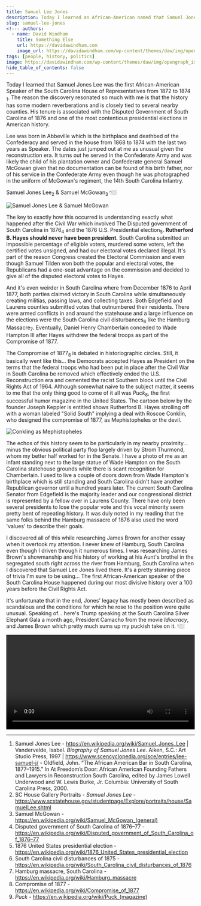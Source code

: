 ```yaml
---
title: Samuel Lee Jones
description: Today I learned an African-American named that Samuel Jones Lee was Speaker of the House from 1872 to 1874 in the South Carolina House of Representatives.
slug: samuel-lee-jones
<!--- authors:
  - name: David Windham
    title: Something Else
    url: https://davidawindham.com
    image_url: https://davidawindham.com/wp-content/themes/daw/img/opengraph_image.jpg -->
tags: [people, history, politics]
image: https://davidawindham.com/wp-content/themes/daw/img/opengraph_image.jpg
hide_table_of_contents: false
---
```


Today I learned that Samuel Jones Lee was the first African-American Speaker of the South Carolina House of Representatives from 1872 to 1874 <sub>1</sub>. The reason the discovery resonated so much with me is that the history has some modern reverberations and is closely tied to several nearby counties. His tenure is associated with the Disputed Government of South Carolina of 1876 and one of the most contentious presidential elections in American history.

<!--truncate-->



Lee was born in Abbeville which is the birthplace and deathbed of the Confederacy and served in the house from 1868 to 1874 with the last two years as Speaker. The dates just jumped out at me as unusual given the reconstruction era. It turns out he served in the 
Confederate Army and was likely the child of his plantation owner and Confederate general Samuel McGowan given that no documentation can be found of his birth father, nor of his service in the Confederate Army even though he was photographed in the uniform of McGowan's regiment, the 14th South Carolina Infantry.

Samuel Jones Lee<sub>2</sub> & Samuel McGowan<sub>3</sub> 👇🏼

![Samuel Jones Lee & Samuel McGowan](/img/samuel_jones_lee.jpg)

The key to exactly how this occurred is understanding exactly what happened after the Civil War which involved The Disputed government of South Carolina in 1876<sub>4</sub> and the 1876 U.S. Presidential election<sub>5</sub>. **Rutherford B. Hayes should never have been president**. South Carolina submitted an impossible percentage of eligible voters, murdered some voters, left the certified votes unsigned, and had our electoral votes declared illegal. It's part of the reason Congress created the Electoral Commission and even though Samuel Tilden won both the popular and electoral votes, the Republicans had a one-seat advantage on the commission and decided to give all of the disputed electoral votes to Hayes.

And it's even weirder in South Carolina where from December 1876 to April 1877, both parties claimed victory in South Carolina while simultaneously creating militias, passing laws, and collecting taxes. Both Edgefield and Laurens counties submitted votes that outnumbered their residents. There were armed conflicts in and around the statehouse and a large influence on the elections were the South Carolina civil disturbances<sub>6</sub> like the Hamburg Massacre<sub>7</sub>. Eventually, Daniel Henry Chamberlain conceded to Wade Hampton III after Hayes withdrew the federal troops as part of the Compromise of 1877.


The Compromise of 1877<sub>8</sub> is debated in historiographic circles. Still, it basically went like this... the Democrats accepted Hayes as President on the terms that the federal troops who had been put in place after the Civil War in South Carolina be removed which effectively ended the U.S. Reconstruction era and cemented the racist Southern block until the Civil Rights Act of 1964. Although somewhat naive to the subject matter, it seems to me that the only thing good to come of it all was _Puck_<sub>8</sub>, the first successful humor magazine in the United States. The cartoon below by the founder Joseph Keppler is entitled shows Rutherford B. Hayes strolling off with a woman labeled "Solid South" implying a deal with Roscoe Conklin, who designed the compromise of 1877, as Mephistopheles or the devil.  

![Conkling as Mephistopheles](/img/puck_mephistopheles.jpg)


The echos of this history seem to be particularly in my nearby proximity... minus the obvious political party flop largely driven by Strom Thurmond, whom my better half worked for in the Senate. I have a photo of me as an infant standing next to the large statue of Wade Hampton on the South Carolina statehouse grounds while there is scant recognition for Chamberlain. I used to live a couple of doors down from Wade Hampton's birthplace which is still standing and South Carolina didn't have another Republican governor until a hundred years later. The current South Carolina Senator from Edgefield is the majority leader and our congressional district is represented by a fellow over in Laurens County. There have only been several presidents to lose the popular vote and this vocal minority seem pretty bent of repeating history. It was duly noted in my reading that the same folks behind the Hamburg massacre of 1876 also used the word 'values' to describe their goals.

I discovered all of this while researching James Brown for another essay when it overtook my attention. I never knew of Hamburg, South Carolina even though I driven through it numerous times. I was researching James Brown's showmanship and his history of working at his Aunt's brothel in the segregated south right across the river from Hamburg, South Carolina when I discovered that Samuel Lee Jones lived there. It's a pretty stunning piece of trivia I'm sure to be using... The first African-American speaker of the South Carolina House happened during our most divisive history over a 100 years before the Civil Rights Act.

It's unfortunate that in the end, Jones' legacy has mostly been described as scandalous and the conditions for which he rose to the position were quite unusual.  Speaking of... here's Trump speaking at the South Carolina Silver Elephant Gala a month ago, President Camacho from the movie _Idiocracy_, and James Brown which pretty much sums up my puckish take on it. 👇🏼

<video src="https://davidawindham.com/media/idiocracy_trump_jb.mp4" width="100%" controls="controls">
</video>

---

1. Samuel Jones Lee - <https://en.wikipedia.org/wiki/Samuel_Jones_Lee> | Vandervelde, Isabel. _Biography of Samuel Jones Lee_. Aiken, S.C.: Art Studio Press, 1997 | <https://www.scencyclopedia.org/sce/entries/lee-samuel-j/> - Oldfield, John. “The African American Bar in South Carolina, 1877–1915.” In At Freedom’s Door: African American Founding Fathers and Lawyers in Reconstruction South Carolina, edited by James Lowell Underwood and W. Lewis Burke, Jr. Columbia: University of South Carolina Press, 2000.
2. SC House Gallery Portraits - _Samuel Jones Lee_ - <https://www.scstatehouse.gov/studentpage/Explore/portraits/house/SamuelLee.shtml>
3. Samuel McGowan - <https://en.wikipedia.org/wiki/Samuel_McGowan_(general)>
4. Disputed government of South Carolina of 1876–77 - <https://en.wikipedia.org/wiki/Disputed_government_of_South_Carolina_of_1876–77>
5. 1876 United States presidential election - <https://en.wikipedia.org/wiki/1876_United_States_presidential_election>
6. South Carolina civil disturbances of 1875 - <https://en.wikipedia.org/wiki/South_Carolina_civil_disturbances_of_1876>
7. Hamburg massacre, South Carolina - <https://en.wikipedia.org/wiki/Hamburg_massacre>
8. Compromise of 1877 - <https://en.wikipedia.org/wiki/Compromise_of_1877>
9. _Puck_ - <https://en.wikipedia.org/wiki/Puck_(magazine)>
